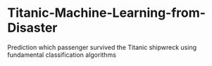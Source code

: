 # Titanic-Machine-Learning-from-Disaster
Prediction which passenger survived the Titanic shipwreck using fundamental classification algorithms
